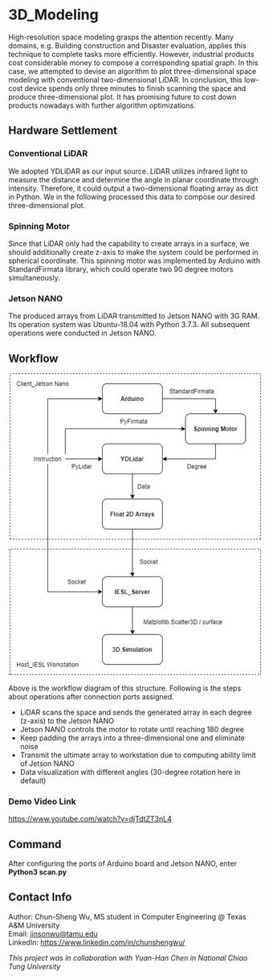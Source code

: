 # 3D_Modeling
High-resolution space modeling grasps the attention recently. Many domains, e.g. Building construction and Disaster evaluation, applies this technique to complete tasks more efficiently. However, industrial products cost considerable money to compose a corresponding spatial graph. In this case, we attempted to devise an algorithm to plot three-dimensional space modeling with conventional two-dimensional LiDAR. In conclusion, this low-cost device spends only three minutes to finish scanning the space and produce three-dimensional plot. It has promising future to cost down products nowadays with further algorithm optimizations.

## Hardware Settlement

### Conventional LiDAR
We adopted YDLiDAR as our input source. LiDAR utilizes infrared light to measure the distance and determine the angle in planar coordinate through intensity. Therefore, it could output a two-dimensional floating array as dict in Python. We in the following processed this data to compose our desired three-dimensional plot.

### Spinning Motor
Since that LiDAR only had the capability to create arrays in a surface, we should additionally create z-axis to make the system could be performed in spherical coordinate. This spinning motor was implemented by Arduino with StandardFirmata library, which could operate two 90 degree motors simultaneously. 

### Jetson NANO
The produced arrays from LiDAR transmitted to Jetson NANO with 3G RAM. Its operation system was Ubuntu-18.04 with Python 3.7.3. All subsequent operations were conducted in Jetson NANO.

## Workflow
![plot](./flow.png)  
  
Above is the workflow diagram of this structure. Following is the steps about operations after connection ports assigned.
- LiDAR scans the space and sends the generated array in each degree (z-axis) to the Jetson NANO
- Jetson NANO controls the motor to rotate until reaching 180 degree
- Keep padding the arrays into a three-dimensional one and eliminate noise
- Transmit the ultimate array to workstation due to computing ability limit of Jetson NANO
- Data visualization with different angles (30-degree rotation here in default)

### Demo Video Link
https://www.youtube.com/watch?v=djTdtZT3nL4 

## Command
After configuring the ports of Arduino board and Jetson NANO, enter **Python3 scan.py**

## Contact Info
Author: Chun-Sheng Wu, MS student in Computer Engineering @ Texas A&M University  
Email: jinsonwu@tamu.edu  
LinkedIn: https://www.linkedin.com/in/chunshengwu/

*This project was in collaboration with Yuan-Han Chen in National Chiao Tung University*
